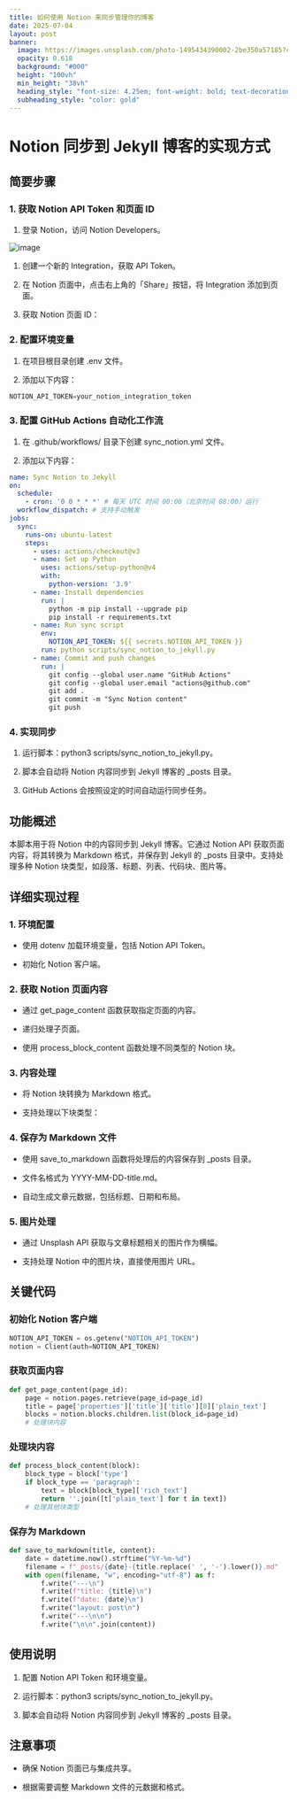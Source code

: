 ```yaml
---
title: 如何使用 Notion 来同步管理你的博客
date: 2025-07-04
layout: post
banner:
  image: https://images.unsplash.com/photo-1495434390002-2be350a57185?crop=entropy&cs=tinysrgb&fit=max&fm=jpg&ixid=M3w2OTIwMzJ8MHwxfHJhbmRvbXx8fHx8fHx8fDE3NTE2NTM3OTF8&ixlib=rb-4.1.0&q=80&w=1080
  opacity: 0.618
  background: "#000"
  height: "100vh"
  min_height: "38vh"
  heading_style: "font-size: 4.25em; font-weight: bold; text-decoration: underline"
  subheading_style: "color: gold"
---
```


# Notion 同步到 Jekyll 博客的实现方式

## 简要步骤

### 1. 获取 Notion API Token 和页面 ID

1. 登录 Notion，访问 Notion Developers。

![image](https://prod-files-secure.s3.us-west-2.amazonaws.com/a7a0cc5a-89b9-4cda-8686-1fba0ca52f40/d19c1afe-dea5-4312-9333-786b0ba83054/image.png?X-Amz-Algorithm=AWS4-HMAC-SHA256&X-Amz-Content-Sha256=UNSIGNED-PAYLOAD&X-Amz-Credential=ASIAZI2LB466UTEDB7RV%2F20250704%2Fus-west-2%2Fs3%2Faws4_request&X-Amz-Date=20250704T182950Z&X-Amz-Expires=3600&X-Amz-Security-Token=IQoJb3JpZ2luX2VjECkaCXVzLXdlc3QtMiJHMEUCIQDKE%2FL5VgVus5f1PYclSXfKx2WMo7QxmCa7dmrIGI2hJAIgUzFWOb2urn0u%2Fpe2hZRyL7kjBItIW9lQNlzohwru3V4q%2FwMIMhAAGgw2Mzc0MjMxODM4MDUiDCottrrKa7TwQJb6GSrcA0dRGk8tS4hTQN0tOpIUvWK9JAegwj3Q39jVFopAm%2FtOMrcr%2FsHSUJX40VGnroK8eqqMu3Mp1j6DTK%2FS%2BuNe%2FM1YF8mV3pKhhNav7QOUqLUDW0VxtDmA2F2pmK4DYp%2FwZ0pyuWcSsCF0ZFmzRkT9K2LtFDEqe%2BWYRYcGC2etrwn9FW%2F9kOydcpOL9bRuYEABqeFccCBqbM116kxi1RtguEE6PS7xrVyxqJ1k45ayKK66oBfEkt2tdt2UK1%2FH3dnrLOHlRoX8R72%2FcuDXEUuRWu4nbN45BYNcEyX98Jgs2deo6r29J%2BKWLGIUy56fT8GT9G8LZ%2BdH%2BKUyp24JsHqrmdxDPeHzP3RwYY0n5%2FF4%2B5G%2BQkn3LWr6ovVFSl%2BJvV%2FC2UfKDSak4B1Dd7YRB6fhd%2Fhc5yT9gTrHdK2hBZ%2Fb55xwklH1lgm34k2W9ZmX1BBDvMikdxkjtSvcZu7Dt%2B7k2vm0hMcYArhgSpxXwEy6fKSlu1147to3XdXnNXOd8CG39QsIV6Jss1dEfrshJamL33AeAKx4rewteQcldpt07YN2i9XsUMrPb66omwC%2FLUcA5T%2FVPrldbmf4O84QNDCtoL0t%2BUg9DR%2B9lTLcsHpxYf4Civl%2FxRdLn%2F0g4wCTMJKVoMMGOqUBZXBeS9PFaSSSKK3vxv3KH4x2kX3HdDx214I9uVAv%2FPUi0l4PIPNQcSit3S1nvM24znNUNn8HwByu1kP3C5%2BhgA1u1AbY2%2BJIjrOVIxj17PAcdgHVBNUGS%2FieF4UZ1TXem6IKxzM5pjFHb4%2F3KOEI8R%2F5gxV3bmXkdQ4uSph%2FcbRv3l7MK%2BuAkCCsR2ez1n2PAPz4m7AGyyBhaxZ8fykIs1ZGU9qM&X-Amz-Signature=b060fc20f0d50e61c0d3ccc04316ee0dc7b462b282403c9125beede5930daf05&X-Amz-SignedHeaders=host&x-amz-checksum-mode=ENABLED&x-id=GetObject)

1. 创建一个新的 Integration，获取 API Token。

1. 在 Notion 页面中，点击右上角的「Share」按钮，将 Integration 添加到页面。

1. 获取 Notion 页面 ID：


### 2. 配置环境变量

1. 在项目根目录创建 .env 文件。

1. 添加以下内容：

```javascript
NOTION_API_TOKEN=your_notion_integration_token
```

### 3. 配置 GitHub Actions 自动化工作流

1. 在 .github/workflows/ 目录下创建 sync_notion.yml 文件。

1. 添加以下内容：

```yaml
name: Sync Notion to Jekyll
on:
  schedule:
    - cron: '0 0 * * *' # 每天 UTC 时间 00:00（北京时间 08:00）运行
  workflow_dispatch: # 支持手动触发
jobs:
  sync:
    runs-on: ubuntu-latest
    steps:
      - uses: actions/checkout@v3
      - name: Set up Python
        uses: actions/setup-python@v4
        with:
          python-version: '3.9'
      - name: Install dependencies
        run: |
          python -m pip install --upgrade pip
          pip install -r requirements.txt
      - name: Run sync script
        env:
          NOTION_API_TOKEN: ${{ secrets.NOTION_API_TOKEN }}
        run: python scripts/sync_notion_to_jekyll.py
      - name: Commit and push changes
        run: |
          git config --global user.name "GitHub Actions"
          git config --global user.email "actions@github.com"
          git add .
          git commit -m "Sync Notion content"
          git push
```

### 4. 实现同步

1. 运行脚本：python3 scripts/sync_notion_to_jekyll.py。

1. 脚本会自动将 Notion 内容同步到 Jekyll 博客的 _posts 目录。

1. GitHub Actions 会按照设定的时间自动运行同步任务。

## 功能概述

本脚本用于将 Notion 中的内容同步到 Jekyll 博客。它通过 Notion API 获取页面内容，将其转换为 Markdown 格式，并保存到 Jekyll 的 _posts 目录中。支持处理多种 Notion 块类型，如段落、标题、列表、代码块、图片等。

## 详细实现过程

### 1. 环境配置

- 使用 dotenv 加载环境变量，包括 Notion API Token。

- 初始化 Notion 客户端。

### 2. 获取 Notion 页面内容

- 通过 get_page_content 函数获取指定页面的内容。

- 递归处理子页面。

- 使用 process_block_content 函数处理不同类型的 Notion 块。

### 3. 内容处理

- 将 Notion 块转换为 Markdown 格式。

- 支持处理以下块类型：


### 4. 保存为 Markdown 文件

- 使用 save_to_markdown 函数将处理后的内容保存到 _posts 目录。

- 文件名格式为 YYYY-MM-DD-title.md。

- 自动生成文章元数据，包括标题、日期和布局。

### 5. 图片处理

- 通过 Unsplash API 获取与文章标题相关的图片作为横幅。

- 支持处理 Notion 中的图片块，直接使用图片 URL。

## 关键代码

### 初始化 Notion 客户端

```python
NOTION_API_TOKEN = os.getenv("NOTION_API_TOKEN")
notion = Client(auth=NOTION_API_TOKEN)
```

### 获取页面内容

```python
def get_page_content(page_id):
    page = notion.pages.retrieve(page_id=page_id)
    title = page['properties']['title']['title'][0]['plain_text']
    blocks = notion.blocks.children.list(block_id=page_id)
    # 处理块内容
```

### 处理块内容

```python
def process_block_content(block):
    block_type = block['type']
    if block_type == 'paragraph':
        text = block[block_type]['rich_text']
        return ''.join([t['plain_text'] for t in text])
    # 处理其他块类型
```

### 保存为 Markdown

```python
def save_to_markdown(title, content):
    date = datetime.now().strftime("%Y-%m-%d")
    filename = f"_posts/{date}-{title.replace(' ', '-').lower()}.md"
    with open(filename, "w", encoding="utf-8") as f:
        f.write("---\n")
        f.write(f"title: {title}\n")
        f.write(f"date: {date}\n")
        f.write("layout: post\n")
        f.write("---\n\n")
        f.write("\n\n".join(content))
```

## 使用说明

1. 配置 Notion API Token 和环境变量。

1. 运行脚本：python3 scripts/sync_notion_to_jekyll.py。

1. 脚本会自动将 Notion 内容同步到 Jekyll 博客的 _posts 目录。

## 注意事项

- 确保 Notion 页面已与集成共享。

- 根据需要调整 Markdown 文件的元数据和格式。